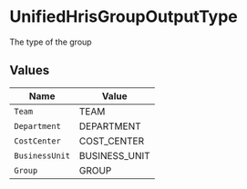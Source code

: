 # UnifiedHrisGroupOutputType

The type of the group


## Values

| Name           | Value          |
| -------------- | -------------- |
| `Team`         | TEAM           |
| `Department`   | DEPARTMENT     |
| `CostCenter`   | COST_CENTER    |
| `BusinessUnit` | BUSINESS_UNIT  |
| `Group`        | GROUP          |